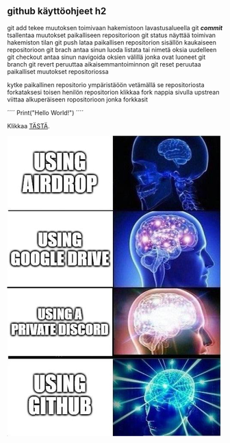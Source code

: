 ## github käyttöohjeet h2

git add tekee muutoksen toimivaan hakemistoon lavastusalueella
git ***commit*** tsallentaa muutokset paikalliseen repositorioon
git status näyttää toimivan hakemiston tilan
git push lataa paikallisen repositorion sisällön kaukaiseen repositorioon
git brach antaa sinun luoda listata tai nimetä oksia uudelleen
git checkout antaa sinun navigoida oksien välillä jonka ovat luoneet git branch
git revert peruuttaa aikaisemmantoiminnon
git reset peruutaa paikalliset muutokset repositoriossa

kytke paikallinen repositorio ympäristäöön vetämällä se repositoriosta
forkataksesi toisen henilön repositorion klikkaa fork nappia sivulla
upstrean viittaa alkuperäiseen ropositorioon jonka forkkasit

´´´´
Print("Hello World!")
´´´´

Klikkaa [TÄSTÄ](https://www.youtube.com/watch?v=dQw4w9WgXcQ&ab_channel=RickAstley).

![alt text](https://github.com/severi12345/Markdown/blob/main/yzen2uo7qy151.jpg?raw=true)
